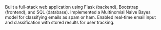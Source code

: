 Built a full-stack web application using Flask (backend), Bootstrap (frontend), and SQL (database).
Implemented a Multinomial Naive Bayes model for classifying emails as spam or ham.
Enabled real-time email input and classification with stored results for user tracking.
